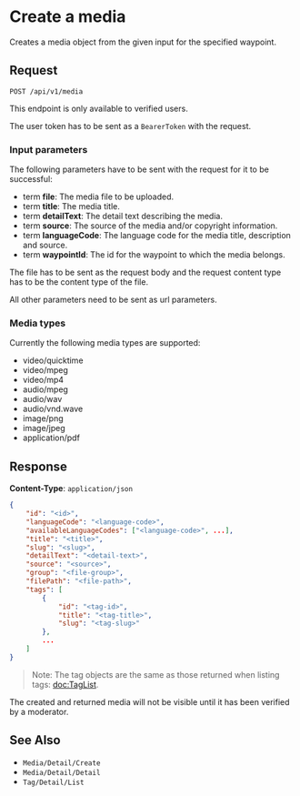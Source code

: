 # Create a media

Creates a media object from the given input for the specified waypoint.

## Request

    POST /api/v1/media

This endpoint is only available to verified users.

The user token has to be sent as a `BearerToken` with the request.

### Input parameters

The following parameters have to be sent with the request for it to be successful:

- term **file**: The media file to be uploaded.
- term **title**: The media title.
- term **detailText**: The detail text describing the media.
- term **source**: The source of the media and/or copyright information.
- term **languageCode**: The language code for the media title, description and source.
- term **waypointId**: The id for the waypoint to which the media belongs.

The file has to be sent as the request body and the request content type has to be the content type of the file.

All other parameters need to be sent as url parameters.

### Media types

Currently the following media types are supported:

* video/quicktime
* video/mpeg
* video/mp4
* audio/mpeg
* audio/wav
* audio/vnd.wave
* image/png
* image/jpeg
* application/pdf

## Response

**Content-Type**: `application/json`

```json
{
    "id": "<id>",
    "languageCode": "<language-code>",
    "availableLanguageCodes": ["<language-code>", ...],
    "title": "<title>",
    "slug": "<slug>",
    "detailText": "<detail-text>",
    "source": "<source>",
    "group": "<file-group>",
    "filePath": "<file-path>",
    "tags": [
        {
            "id": "<tag-id>",
            "title": "<tag-title>",
            "slug": "<tag-slug>"
        },
        ...
    ]
}
```

> Note: The tag objects are the same as those returned when listing tags: <doc:TagList>.

The created and returned media will not be visible until it has been verified by a moderator.

## See Also

* ``Media/Detail/Create``
* ``Media/Detail/Detail``
* ``Tag/Detail/List``
